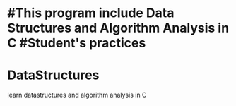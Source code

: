 #This program include Data Structures and Algorithm Analysis in C
#Student's practices
=======
# DataStructures
learn datastructures and algorithm analysis in C
